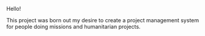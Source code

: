 Hello!

This project was born out my desire to create a project management system for people doing missions and humanitarian projects.
